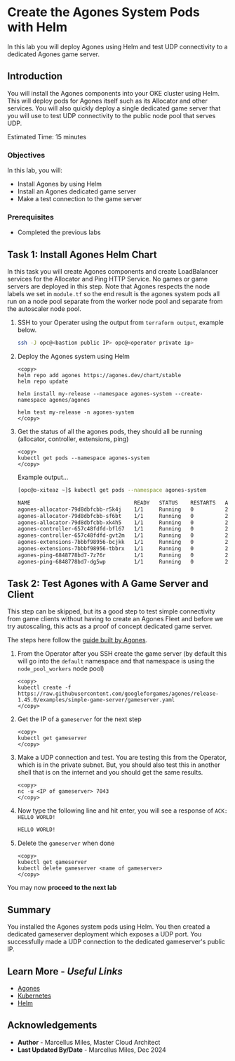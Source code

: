 # Create the Agones System Pods with Helm

In this lab you will deploy Agones using Helm and test UDP connectivity to a dedicated Agones game server.

## Introduction

You will install the Agones components into your OKE cluster using Helm.  This will deploy pods for Agones itself such as its Allocator and other services.  You will also quickly deploy a single dedicated game server that you will use to test UDP connectivity to the public node pool that serves UDP.

Estimated Time: 15 minutes

### Objectives

In this lab, you will:
 - Install Agones by using Helm
 - Install an Agones dedicated game server
 - Make a test connection to the game server

### Prerequisites

 - Completed the previous labs

## Task 1: Install Agones Helm Chart

In this task you will create Agones components and create LoadBalancer services for the Allocator and Ping HTTP Service.  No games or game servers are deployed in this step. Note that Agones respects the node labels we set in `module.tf` so the end result is the agones system pods all run on a node pool separate from the worker node pool and separate from the autoscaler node pool.

1. SSH to your Operater using the output from `terraform output`, example below.

    ```bash
    ssh -J opc@<bastion public IP> opc@<operator private ip>
    ```

2. Deploy the Agones system using Helm

    ````shell
    <copy>
    helm repo add agones https://agones.dev/chart/stable
    helm repo update

    helm install my-release --namespace agones-system --create-namespace agones/agones

    helm test my-release -n agones-system
    </copy>
    ````

3. Get the status of all the agones pods, they should all be running (allocator, controller, extensions, ping)

    ````shell
    <copy>
    kubectl get pods --namespace agones-system
    </copy>
    ````

   Example output...

    ```bash
    [opc@o-xiteaz ~]$ kubectl get pods --namespace agones-system

    NAME                                 READY   STATUS    RESTARTS   AGE
    agones-allocator-79d8dbfcbb-r5k4j    1/1     Running   0          2m23s
    agones-allocator-79d8dbfcbb-sf6bt    1/1     Running   0          2m23s
    agones-allocator-79d8dbfcbb-xk4h5    1/1     Running   0          2m23s
    agones-controller-657c48fdfd-bfl67   1/1     Running   0          2m23s
    agones-controller-657c48fdfd-gvt2m   1/1     Running   0          2m23s
    agones-extensions-7bbbf98956-bcjkk   1/1     Running   0          2m23s
    agones-extensions-7bbbf98956-tbbrx   1/1     Running   0          2m23s
    agones-ping-6848778bd7-7z76r         1/1     Running   0          2m23s
    agones-ping-6848778bd7-dg5wp         1/1     Running   0          2m23s
    ```

## Task 2: Test Agones with A Game Server and Client

This step can be skipped, but its a good step to test simple connectivity from game clients without having to create an Agones Fleet and before we try autoscaling, this acts as a proof of concept dedicated game server.

The steps here follow the [guide built by Agones](https://agones.dev/site/docs/getting-started/create-gameserver/).

1. From the Operator after you SSH create the game server (by default this will go into the `default` namespace and that namespace is using the `node_pool_workers` node pool)

    ````shell
    <copy>
    kubectl create -f https://raw.githubusercontent.com/googleforgames/agones/release-1.45.0/examples/simple-game-server/gameserver.yaml
    </copy>
    ````

2. Get the IP of a `gameserver` for the next step

    ````shell
    <copy>
    kubectl get gameserver
    </copy>
    ````

3. Make a UDP connection and test.  You are testing this from the Operator, which is in the private subnet.  But, you should also test this in another shell that is on the internet and you should get the same results.

    ````shell
    <copy>
    nc -u <IP of gameserver> 7043
    </copy>
    ````

4. Now type the following line and hit enter, you will see a response of `ACK: HELLO WORLD!`

    ```bash
    HELLO WORLD!
    ```

5. Delete the `gameserver` when done

    ````shell
    <copy>
    kubectl get gameserver
    kubectl delete gameserver <name of gameserver>
    </copy>
    ````

You may now **proceed to the next lab**

## **Summary**

You installed the Agones system pods using Helm.  You then created a dedicated gameserver deployment which exposes a UDP port.  You successfully made a UDP connection to the dedicated gameserver's public IP.

## Learn More - *Useful Links*

- [Agones](https://agones.dev/site/docs/)
- [Kubernetes](https://kubernetes.io/)
- [Helm](https://helm.sh/)

## **Acknowledgements**

 - **Author** - Marcellus Miles, Master Cloud Architect
 - **Last Updated By/Date** - Marcellus Miles, Dec 2024